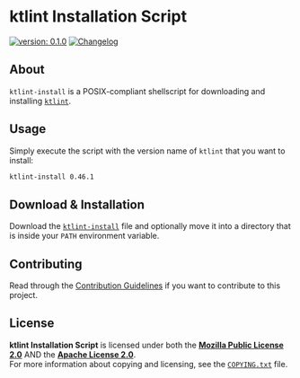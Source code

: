 <!--
  Copyright (c) 2022 Michael Federczuk
  SPDX-License-Identifier: CC-BY-SA-4.0
-->

# ktlint Installation Script #

[version_shield]: https://img.shields.io/badge/version-0.1.0-informational.svg
[release_page]: https://github.com/mfederczuk/ktlint-install/releases/tag/v0.1.0 "Release v0.1.0"
[![version: 0.1.0][version_shield]][release_page]
[![Changelog](https://img.shields.io/badge/-Changelog-informational.svg)](CHANGELOG.md "Changelog")

## About ##

`ktlint-install` is a POSIX-compliant shellscript for downloading and installing [`ktlint`][ktlint].

[ktlint]: https://github.com/pinterest/ktlint

## Usage ##

Simply execute the script with the version name of `ktlint` that you want to install:

```sh
ktlint-install 0.46.1
```

## Download & Installation ##

Download the [`ktlint-install`](ktlint-install) file and optionally move it into a directory that is inside your
`PATH` environment variable.

## Contributing ##

Read through the [Contribution Guidelines](CONTRIBUTING.md) if you want to contribute to this project.

## License ##

**ktlint Installation Script** is licensed under both the [**Mozilla Public License 2.0**](LICENSES/MPL-2.0.txt) AND the
[**Apache License 2.0**](LICENSES/Apache-2.0.txt).  
For more information about copying and licensing, see the [`COPYING.txt`](COPYING.txt) file.
